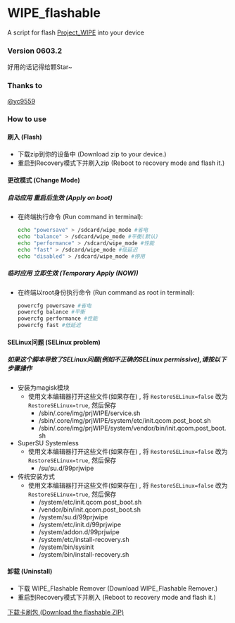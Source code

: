 # WIPE_flashable
A script for flash [Project_WIPE](https://github.com/yc9559/cpufreq-interactive-opt) into your device

### Version 0603.2
好用的话记得给颗Star~

### Thanks to
[@yc9559](https://github.com/yc9559)

### How to use
#### 刷入 (Flash)
-   下载zip到你的设备中 
    (Download zip to your device.)
-   重启到Recovery模式下并刷入zip
    (Reboot to recovery mode and flash it.)
#### 更改模式 (Change Mode)
##### 自动应用 重启后生效 (Apply on boot)
-   在终端执行命令
	(Run command in terminal):
	```bash
	echo "powersave" > /sdcard/wipe_mode #省电
	echo "balance" > /sdcard/wipe_mode #平衡(默认)
	echo "performance" > /sdcard/wipe_mode #性能
	echo "fast" > /sdcard/wipe_mode #低延迟
	echo "disabled" > /sdcard/wipe_mode #停用
	```

##### 临时应用 立即生效 (Temporary Apply (NOW))
-   在终端以root身份执行命令
    (Run command as root in terminal): 
    ```bash
	powercfg powersave #省电
	powercfg balance #平衡
	powercfg performance #性能
	powercfg fast #低延迟
    ```
#### SELinux问题 (SELinux problem)
##### 如果这个脚本导致了SELinux问题(例如不正确的SELinux permissive),请按以下步骤操作
-	安装为magisk模块
	- 使用文本编辑器打开这些文件(如果存在) , 将 `RestoreSELinux=false` 改为 `RestoreSELinux=true`, 然后保存
		- /sbin/.core/img/prjWIPE/service.sh
		- /sbin/.core/img/prjWIPE/system/etc/init.qcom.post_boot.sh
		- /sbin/.core/img/prjWIPE/system/vendor/bin/init.qcom.post_boot.sh
-	SuperSU Systemless
	- 使用文本编辑器打开这些文件(如果存在) , 将 `RestoreSELinux=false` 改为 `RestoreSELinux=true`, 然后保存
		- /su/su.d/99prjwipe
-	传统安装方式
	- 使用文本编辑器打开这些文件(如果存在) , 将 `RestoreSELinux=false` 改为 `RestoreSELinux=true`, 然后保存
		- /system/etc/init.qcom.post_boot.sh
		- /vendor/bin/init.qcom.post_boot.sh
		- /system/su.d/99prjwipe
		- /system/etc/init.d/99prjwipe
		- /system/addon.d/99prjwipe
		- /system/etc/install-recovery.sh
		- /system/bin/sysinit
		- /system/bin/install-recovery.sh

#### 卸载 (Uninstall)
-	下载 WIPE_Flashable Remover
	(Download WIPE_Flashable Remover.)
-   重启到Recovery模式下并刷入
    (Reboot to recovery mode and flash it.)

[下载卡刷包 (Download the flashable ZIP)](https://github.com/cjybyjk/WIPE_flashable/releases)
